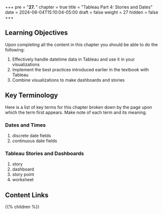 +++
pre = "<b>27. </b>"
chapter = true
title = "Tableau Part 4: Stories and Dates"
date = 2024-06-04T15:10:04-05:00
draft = false
weight = 27
hidden = false 
+++

## Learning Objectives

Upon completing all the content in this chapter you should be able to do the following:

1. Effectively handle datetime data in Tableau and use it in your visualizations
1. Implement the best practices introduced earlier in the textbook with Tableau
1. Combine visualizations to make dashboards and stories

## Key Terminology

Here is a list of key terms for this chapter broken down by the page upon which the term first appears. Make note of each term and its meaning.

### Dates and Times

1. discrete date fields
1. continuous date fields

### Tableau Stories and Dashboards

1. story
1. dashboard
1. story point
1. worksheet

## Content Links

{{% children %}}
